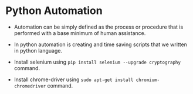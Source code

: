 # Python Automation
- Automation can be simply defined as the process or procedure that is performed with a base minimum of human assistance.
- In python automation is creating and time saving scripts that we written in python language.


- Install selenium using `pip install selenium --upgrade cryptography` command.
- Install chrome-driver using `sudo apt-get install chromium-chromedriver` command.